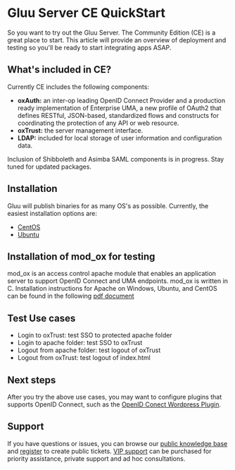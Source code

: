 # Gluu Server CE QuickStart 

So you want to try out the Gluu Server. The Community Edition (CE) 
is a great place to start. This article will provide an overview of
deployment and testing so you'll be ready to start integrating apps ASAP. 

## What's included in CE?

Currently CE includes the following components:

* **oxAuth:** an inter-op leading OpenID Connect Provider and a production ready implementation of Enterprise UMA, a new profile of OAuth2 that defines RESTful, JSON-based, standardized flows and constructs for coordinating the protection of any API or web resource.
* **oxTrust:** the server management interface.
* **LDAP:** included for local storage of user information and configuration data.

Inclusion of Shibboleth and Asimba SAML components is in progress. Stay tuned for updated packages. 

## Installation

Gluu will publish binaries for as many OS's as possible. Currently, the 
easiest installation options are:  
- [CentOS](http://www.gluu.org/docs/admin-guide/installation/centos)
- [Ubuntu](http://www.gluu.org/docs/admin-guide/installation/ubuntu)

## Installation of mod_ox for testing

mod_ox is an access control apache module that enables an application server to support OpenID Connect and UMA endpoints. mod_ox is written in C.  Installation instructions for Apache on Windows, Ubuntu, and CentOS can be found in the following [pdf document](http://www.gluu.co/modox-pdf)

## Test Use cases

-  Login to oxTrust: test SSO to protected apache folder
-  Login to apache folder: test SSO to oxTrust
-  Logout from apache folder: test logout of oxTrust
-  Logout from oxTrust: test logout of index.html
  
## Next steps

After you try the above use cases, you may want to configure plugins that supports OpenID Connect, such as the [OpenID Conect Wordpress Plugin](http://www.gluu.co/wordpress-connect). 

## Support

If you have questions or issues, you can browse our [public knowledge base](http://support.gluu.org) and [register](https://idp.gluu.org/identity/register?redirectUri=https://support.gluu.org) to create public tickets. [VIP support](http://gluu.org/pricing) can be purchased for priority assistance, private support and ad hoc consultations. 



